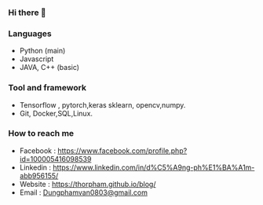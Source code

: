 ### Hi there 👋

<!--
**ThorPham/ThorPham** is a ✨ _special_ ✨ repository because its `README.md` (this file) appears on your GitHub profile.

Here are some ideas to get you started:

- 🔭 I’m currently working on ...
- 🌱 I’m currently learning ...
- 👯 I’m looking to collaborate on ...
- 🤔 I’m looking for help with ...
- 💬 Ask me about ...
- 📫 How to reach me: ...
- 😄 Pronouns: ...
- ⚡ Fun fact: ...
-->
### Languages
- Python (main)
- Javascript
- JAVA, C++ (basic)
### Tool and framework
- Tensorflow , pytorch,keras sklearn, opencv,numpy.
- Git, Docker,SQL,Linux.
### 


### How to reach me
- Facebook : https://www.facebook.com/profile.php?id=100005416098539
- Linkedin : https://www.linkedin.com/in/d%C5%A9ng-ph%E1%BA%A1m-abb956155/
- Website : https://thorpham.github.io/blog/
- Email : Dungphamvan0803@gmail.com
